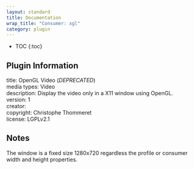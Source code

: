 ```yaml
---
layout: standard
title: Documentation
wrap_title: "Consumer: xgl"
category: plugin
---
```

* TOC
{:toc}

## Plugin Information

title: OpenGL Video (*DEPRECATED*)  
media types:
Video  
description: Display the video only in a X11 window using OpenGL.  
version: 1  
creator:   
copyright: Christophe Thommeret  
license: LGPLv2.1  

## Notes

The window is a fixed size 1280x720 regardless the profile or consumer width and height properties.
